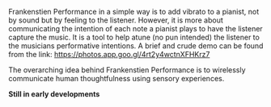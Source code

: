 Frankenstien Performance in a simple way is to add vibrato to a pianist, not by sound but by feeling to the listener. However, it is more about communicating the intention of each note a pianist plays to have the listener capture the music. It is a tool to help atune (no pun intended) the listener to the musicians performative intentions. A brief and crude demo can be found from the link: https://photos.app.goo.gl/4rt2y4wctnXFHKrz7 

The overarching idea behind Frankenstien Performance is to wirelessly communicate human thoughtfulness using sensory experiences.   

**Still in early developments**

